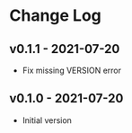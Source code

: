 Change Log
========================================

v0.1.1 - 2021-07-20
----------------------------------------

- Fix missing VERSION error


v0.1.0 - 2021-07-20
----------------------------------------

- Initial version


